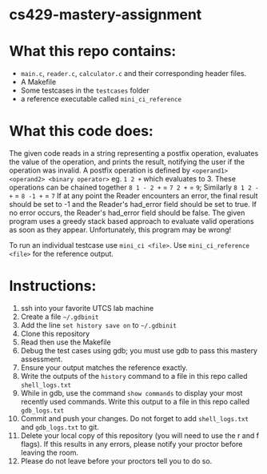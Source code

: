 # cs429-mastery-assignment

# What this repo contains:
- `main.c`, `reader.c`, `calculator.c` and their corresponding header files.
- A Makefile
- Some testcases in the `testcases` folder
- a reference executable called `mini_ci_reference`

# What this code does:
The given code reads in a string representing a postfix operation, evaluates the value of the operation,
and prints the result, notifying the user if the operation was invalid.
A postfix operation is defined by `<operand1> <operand2> <binary operator>` eg. `1 2 +` which evaluates to 3.
These operations can be chained together `8 1 - 2 +` = `7 2 +` = `9`;
Similarly `8 1 2 - +` = `8 -1 +` = `7`
If at any point the Reader encounters an error, the final result should be set to -1 and the Reader's had_error field
should be set to true. If no error occurs, the Reader's had_error field should be false.
The given program uses a greedy stack based approach to evaluate valid operations as soon as they appear.
Unfortunately, this program may be wrong!

To run an individual testcase use 
`mini_ci <file>`. Use `mini_ci_reference <file>` for the reference output.

# Instructions:
1. ssh into your favorite UTCS lab machine
2. Create a file `~/.gdbinit`
3. Add the line `set history save on` to `~/.gdbinit`
4. Clone this repository
5. Read then use the Makefile
6. Debug the test cases using gdb; you must use gdb to pass this mastery assessment.
7. Ensure your output matches the reference exactly.
8. Write the outputs of the `history` command to a file in this repo called `shell_logs.txt`
9. While in gdb, use the command `show commands` to display your most recently used commands. Write this output to a file in this repo called `gdb_logs.txt`
10. Commit and push your changes. Do not forget to add `shell_logs.txt` and `gdb_logs.txt` to git.
11. Delete your local copy of this repository (you will need to use the r and f flags). If this results in any errors, please notify your proctor before leaving the room.
12. Please do not leave before your proctors tell you to do so. 
